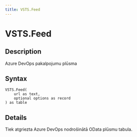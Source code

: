 ```yaml
---
title: VSTS.Feed
---
```


# VSTS.Feed


## Description

Azure DevOps pakalpojumu plūsma


## Syntax

```powerquery
VSTS.Feed(
    url as text,
    optional options as record
) as table
```


## Details

Tiek atgriezta Azure DevOps nodrošinātā OData plūsmu tabula.


